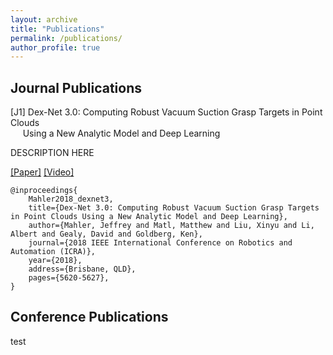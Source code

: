 ```yaml
---
layout: archive
title: "Publications"
permalink: /publications/
author_profile: true
---
```


<!-- {% if author.googlescholar %}
  You can also find my articles on <u><a href="{{author.googlescholar}}">my Google Scholar profile</a>.</u>
{% endif %}

{% include base_path %}

{% for post in site.publications.journal reversed %}
  {% include archive-single.html %}
{% endfor %} -->

## Journal Publications
[J1] Dex-Net 3.0: Computing Robust Vacuum Suction Grasp Targets in Point Clouds  
&nbsp;&nbsp;&nbsp;&nbsp;&nbsp;Using a New Analytic Model and Deep Learning

DESCRIPTION HERE

[[Paper]](http://alberthli.github.io/files/dexnet.pdf) [[Video]](https://www.youtube.com/watch?v=dZIHmcaTJ_c&feature=emb_title)
```
@inproceedings{
	Mahler2018_dexnet3,
	title={Dex-Net 3.0: Computing Robust Vacuum Suction Grasp Targets in Point Clouds Using a New Analytic Model and Deep Learning},
	author={Mahler, Jeffrey and Matl, Matthew and Liu, Xinyu and Li, Albert and Gealy, David and Goldberg, Ken},
	journal={2018 IEEE International Conference on Robotics and Automation (ICRA)},
	year={2018},
	address={Brisbane, QLD},
	pages={5620-5627},
}
```

## Conference Publications
test

